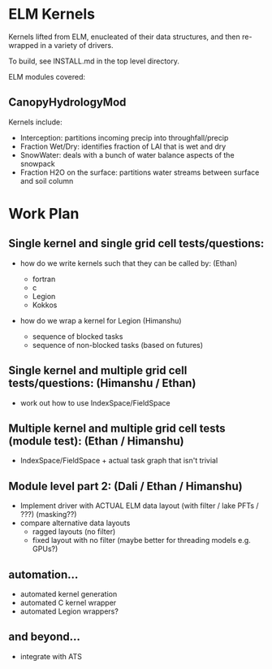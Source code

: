 ELM Kernels
================


Kernels lifted from ELM, enucleated of their data structures, and then
re-wrapped in a variety of drivers.

To build, see INSTALL.md in the top level directory.


ELM modules covered:

CanopyHydrologyMod
--------------------

Kernels include:

- Interception: partitions incoming precip into throughfall/precip
- Fraction Wet/Dry: identifies fraction of LAI that is wet and dry
- SnowWater: deals with a bunch of water balance aspects of the snowpack
- Fraction H2O on the surface: partitions water streams between surface and soil column



Work Plan
=================

Single kernel and single grid cell tests/questions:
-----------------------------------------------------------------------------

- how do we write kernels such that they can be called by:         (Ethan)
  * fortran
  * c
  * Legion
  * Kokkos

- how do we wrap a kernel for Legion                    (Himanshu)
  * sequence of blocked tasks
  * sequence of non-blocked tasks (based on futures)
        



Single kernel and multiple grid cell tests/questions:   (Himanshu / Ethan)
-----------------------------------------------------------------------------

- work out how to use IndexSpace/FieldSpace             



Multiple kernel and multiple grid cell tests (module test): (Ethan / Himanshu)
------------------------------------------------------------------------------

- IndexSpace/FieldSpace + actual task graph that isn't trivial


Module level part 2:            (Dali / Ethan / Himanshu)
-----------------------------------------------------------------------------

- Implement driver with ACTUAL ELM data layout (with filter / lake PFTs / ???) (masking??)
- compare alternative data layouts
  * ragged layouts (no filter)
  * fixed layout with no filter (maybe better for threading models e.g. GPUs?)


automation...
-----------------------------------------------------------------------------

- automated kernel generation
- automated C kernel wrapper
- automated Legion wrappers?


and beyond...
-----------------------------------------------------------------------------

- integrate with ATS

